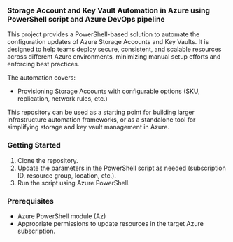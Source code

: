### Storage Account and Key Vault Automation in Azure using PowerShell script and Azure DevOps pipeline
This project provides a PowerShell-based solution to automate the configuration updates of Azure Storage Accounts and Key Vaults. It is designed to help teams deploy secure, consistent, and scalable resources across different Azure environments, minimizing manual setup efforts and enforcing best practices.

The automation covers:
- Provisioning Storage Accounts with configurable options (SKU, replication, network rules, etc.)

This repository can be used as a starting point for building larger infrastructure automation frameworks, or as a standalone tool for simplifying storage and key vault management in Azure.

### Getting Started
1. Clone the repository.
2. Update the parameters in the PowerShell script as needed (subscription ID, resource group, location, etc.).
3. Run the script using Azure PowerShell.

### Prerequisites
- Azure PowerShell module (Az)
- Appropriate permissions to update resources in the target Azure subscription.
